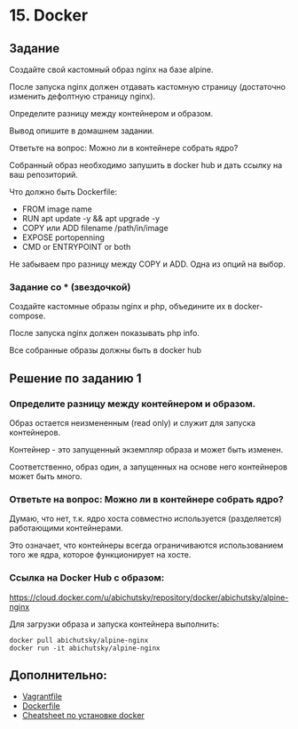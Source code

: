 # 15. Docker
## Задание

Создайте свой кастомный образ nginx на базе alpine. 

После запуска nginx должен отдавать кастомную страницу (достаточно изменить дефолтную страницу nginx).

Определите разницу между контейнером и образом.

Вывод опишите в домашнем задании.

Ответьте на вопрос: Можно ли в контейнере собрать ядро?

Собранный образ необходимо запушить в docker hub и дать ссылку на ваш репозиторий.


Что должно быть Dockerfile:
- FROM image name
- RUN apt update -y && apt upgrade -y
- COPY или ADD filename /path/in/image
- EXPOSE portopenning
- CMD or ENTRYPOINT or both

Не забываем про разницу между COPY и ADD.
Одна из опций на выбор.

### Задание со * (звездочкой)

Создайте кастомные образы nginx и php, объедините их в docker-compose.

После запуска nginx должен показывать php info.

Все собранные образы должны быть в docker hub


## Решение по заданию 1


### Определите разницу между контейнером и образом.

Образ остается неизмененным (read only) и служит для запуска контейнеров. 

Контейнер - это запущенный экземпляр образа и может быть изменен. 

Соответственно, образ один, а запущенных на основе него контейнеров может быть много. 


### Ответьте на вопрос: Можно ли в контейнере собрать ядро?

Думаю, что нет, т.к. ядро хоста совместно используется (разделяется) работающими контейнерами. 

Это означает, что контейнеры всегда ограничиваются использованием того же ядра, которое функционирует на хосте. 


### Ccылка на Docker Hub с образом:

https://cloud.docker.com/u/abichutsky/repository/docker/abichutsky/alpine-nginx

Для загрузки образа и запуска контейнера выполнить:
```
docker pull abichutsky/alpine-nginx
docker run -it abichutsky/alpine-nginx
```

## Дополнительно:
- [Vagrantfile](Vagrantfile)
- [Dockerfile](15-docker/alpine/nginx/Dockerfile) 
- [Cheatsheet по установке docker](Docker.md)